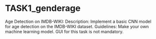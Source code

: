 # TASK1_genderage
Age Detection on IMDB-WIKI: Description: Implement a basic CNN model for age detection on the IMDB-WIKI dataset. Guidelines: Make your own machine learning model. GUI for this task is not mandatory.
